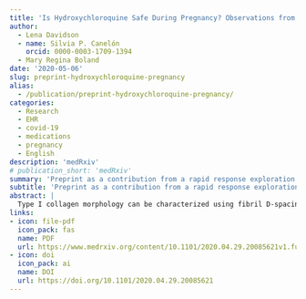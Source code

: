```yaml
---
title: 'Is Hydroxychloroquine Safe During Pregnancy? Observations from Penn Medicine'
author: 
  - Lena Davidson
  - name: Silvia P. Canelón
    orcid: 0000-0003-1709-1394
  - Mary Regina Boland
date: '2020-05-06'
slug: preprint-hydroxychloroquine-pregnancy
alias:
  - /publication/preprint-hydroxychloroquine-pregnancy/
categories:
  - Research
  - EHR
  - covid-19
  - medications
  - pregnancy
  - English
description: 'medRxiv'
# publication_short: 'medRxiv'
summary: 'Preprint as a contribution from a rapid response exploration of hydroxychloroquine effects on pregnancy-related outcomes.'
subtitle: 'Preprint as a contribution from a rapid response exploration of hydroxychloroquine effects on pregnancy-related outcomes.'
abstract: |
  Type I collagen morphology can be characterized using fibril D-spacing, a metric which describes the periodicity of repeating bands of gap and overlap regions of collagen molecules arranged into collagen fibrils. This fibrillar structure is stabilized by enzymatic crosslinks initiated by lysyl oxidase (LOX), a step which can be disrupted using β-aminopropionitrile (BAPN). Murine in vivo studies have confirmed effects of BAPN on collagen nanostructure and the objective of this study was to evaluate the mechanism of these effects in vitro by measuring D-spacing, evaluating the ratio of mature to immature crosslinks, and quantifying gene expression of type I collagen and LOX. Osteoblasts were cultured in complete media, and differentiated using ascorbic acid, in the presence or absence of 0.25mM BAPN-fumarate. The matrix produced was imaged using atomic force microscopy (AFM) and 2D Fast Fourier transforms were performed to extract D-spacing from individual fibrils. The experiment was repeated for quantitative reverse transcription polymerase chain reaction (qRT-PCR) and Fourier Transform infrared spectroscopy (FTIR) analyses. The D-spacing distribution of collagen produced in the presence of BAPN was shifted toward higher D-spacing values, indicating BAPN affects the morphology of collagen produced in vitro, supporting aforementioned in vivo experiments. In contrast, no difference in gene expression was found for any target gene, suggesting LOX inhibition does not upregulate the LOX gene to compensate for the reduction in aldehyde formation, or regulate expression of genes encoding type I collagen. Finally, the mature to immature crosslink ratio decreased with BAPN treatment and was linked to a reduction in peak percent area of mature crosslink hydroxylysylpyridinoline (HP). In conclusion, in vitro treatment of osteoblasts with low levels of BAPN did not induce changes in genes encoding LOX or type I collagen, but led to an increase in collagen D-spacing as well as a decrease in mature crosslinks.
links:
- icon: file-pdf
  icon_pack: fas
  name: PDF
  url: https://www.medrxiv.org/content/10.1101/2020.04.29.20085621v1.full.pdf
- icon: doi
  icon_pack: ai
  name: DOI
  url: https://doi.org/10.1101/2020.04.29.20085621
---
```


